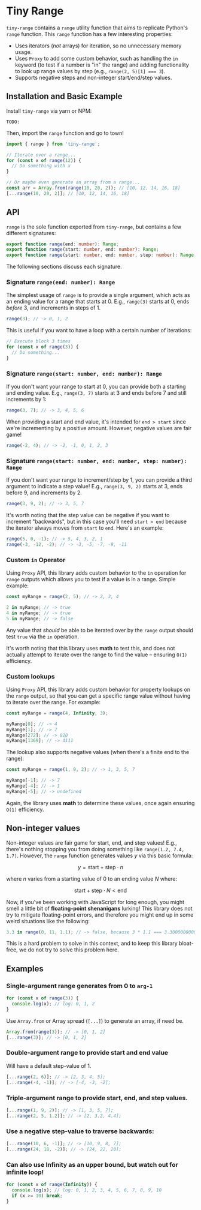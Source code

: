 # Tiny Range

`tiny-range` contains a `range` utility function that aims to replicate Python's `range` function. This `range` function has a few interesting properties:

- Uses iterators (_not_ arrays) for iteration, so no unnecessary memory usage.
- Uses `Proxy` to add some custom behavior, such as handling the `in` keyword (to test if a number is "in" the range) and adding functionality to look up range values by step (e.g., `range(2, 5)[1] === 3`).
- Supports negative steps and non-integer start/end/step values.

## Installation and Basic Example

Install `tiny-range` via yarn or NPM:

```shell
TODO:
```

Then, import the `range` function and go to town!

```ts
import { range } from 'tiny-range';

// Iterate over a range...
for (const x of range(12)) {
  // Do something with x
}

// Or maybe even generate an array from a range...
const arr = Array.from(range(10, 20, 2)); // [10, 12, 14, 16, 18]
[...range(10, 20, 2)]; // [10, 12, 14, 16, 18]
```

## API

`range` is the sole function exported from `tiny-range`, but contains a few different signatures:

```ts
export function range(end: number): Range;
export function range(start: number, end: number): Range;
export function range(start: number, end: number, step: number): Range;
```

The following sections discuss each signature.

### Signature `range(end: number): Range`

The simplest usage of `range` is to provide a single argument, which acts as an ending value for a range that starts at 0. E.g., `range(3)` starts at 0, ends _before_ 3, and increments in steps of 1.

```ts
range(3); // -> 0, 1, 2
```

This is useful if you want to have a loop with a certain number of iterations:

```ts
// Execute block 3 times
for (const x of range(3)) {
  // Do something... 
}
```

### Signature `range(start: number, end: number): Range`

If you don't want your range to start at 0, you can provide both a starting and ending value. E.g., `range(3, 7)` starts at 3 and ends before 7 and still increments by 1:

```ts
range(3, 7); // -> 3, 4, 5, 6
```

When providing a start and end value, it's intended for `end > start` since we're incrementing by a positive amount. However, negative values are fair game!

```ts
range(-2, 4); // -> -2, -1, 0, 1, 2, 3
```

### Signature `range(start: number, end: number, step: number): Range`

If you don't want your range to increment/step by 1, you can provide a third argument to indicate a step value! E.g., `range(3, 9, 2)` starts at 3, ends before 9, and increments by 2.

```ts
range(3, 9, 2); // -> 3, 5, 7
```

It's worth noting that the step value can be negative if you want to increment "backwards", but in this case you'll need `start > end` because the iterator always moves from `start` to `end`. Here's an example:

```ts
range(5, 0, -1); // -> 5, 4, 3, 2, 1
range(-3, -12, -2); // -> -3, -5, -7, -9, -11
```

### Custom `in` Operator

Using `Proxy` API, this library adds custom behavior to the `in` operation for `range` outputs which allows you to test if a value is in a range. Simple example:

```ts
const myRange = range(2, 5); // -> 2, 3, 4

2 in myRange; // -> true
4 in myRange; // -> true
5 in myRange; // -> false
```

Any value that _should_ be able to be iterated over by the `range` output should test `true` via the `in` operation.

It's worth noting that this library uses **math** to test this, and does not actually attempt to iterate over the range to find the value – ensuring `O(1)` efficiency.

### Custom lookups

Using `Proxy` API, this library adds custom behavior for property lookups on the `range` output, so that you can get a specific range value without having to iterate over the range. For example:

```ts
const myRange = range(4, Infinity, 3);

myRange[0]; // -> 4
myRange[1]; // -> 7
myRange[272]; // -> 820
myRange[1369]; // -> 4111
```

The lookup also supports negative values (when there's a finite end to the range):

```ts
const myRange = range(1, 9, 2); // -> 1, 3, 5, 7

myRange[-1]; // -> 7
myRange[-4]; // -> 1
myRange[-5]; // -> undefined
```

Again, the library uses **math** to determine these values, once again ensuring `O(1)` efficiency. 

## Non-integer values

Non-integer values are fair game for start, end, and step values! E.g., there's nothing stopping you from doing something like `range(1.2, 7.4, 1.7)`. However, the `range` function generates values $y$ via this basic formula:

$$y = \text{start} + \text{step} \cdot n$$

where $n$ varies from a starting value of $0$ to an ending value $N$ where:

$$\text{start} + \text{step} \cdot N \lt \text{end}$$

Now, if you've been working with JavaScript for long enough, you might smell a little bit of **floating-point shenanigans** lurking! This library does not try to mitigate floating-point errors, and therefore you might end up in some weird situations like the following:

```ts
3.3 in range(0, 11, 1.1); // -> false, because 3 * 1.1 === 3.3000000000000003 in JS
```

This is a hard problem to solve in this context, and to keep this library bloat-free, we do not try to solve this problem here.

## Examples

### Single-argument range generates from 0 to `arg-1`

```ts
for (const x of range(3)) {
  console.log(x); // log: 0, 1, 2
}
```

Use `Array.from` or Array spread (`[...]`) to generate an array, if need be.

```ts
Array.from(range(3)); // -> [0, 1, 2]
[...range(3)]; // -> [0, 1, 2]
```

### Double-argument range to provide start and end value

Will have a default step-value of 1.

```ts
[...range(2, 6)]; // -> [2, 3, 4, 5];
[...range(-4, -1)]; // -> [-4, -3, -2];
```

### Triple-argument range to provide start, end, and step values.

```ts
[...range(1, 9, 2)]; // -> [1, 3, 5, 7];
[...range(2, 5, 1.2)]; // -> [2, 3.2, 4.4];
```

### Use a negative step-value to traverse backwards:

```ts
[...range(10, 6, -1)]; // -> [10, 9, 8, 7];
[...range(24, 18, -2)]; // -> [24, 22, 20];
```

### Can also use Infinity as an upper bound, but watch out for infinite loop!

```ts
for (const x of range(Infinity)) {
  console.log(x); // log: 0, 1, 2, 3, 4, 5, 6, 7, 8, 9, 10 
  if (x >= 10) break;
}
```
